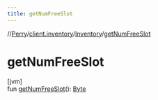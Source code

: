 ```yaml
---
title: getNumFreeSlot
---
```

//[Perry](../../../index.html)/[client.inventory](../index.html)/[Inventory](index.html)/[getNumFreeSlot](get-num-free-slot.html)



# getNumFreeSlot



[jvm]\
fun [getNumFreeSlot](get-num-free-slot.html)(): [Byte](https://kotlinlang.org/api/latest/jvm/stdlib/kotlin/-byte/index.html)




